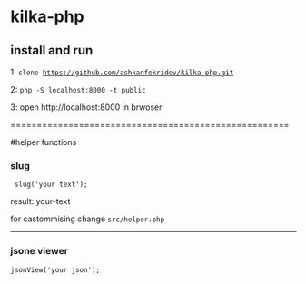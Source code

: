 # kilka-php
## install and run
1: <code>clone https://github.com/ashkanfekridev/kilka-php.git</code>

2: <code>php -S localhost:8000 -t public</code>

3: open http://localhost:8000 in brwoser



=====================================================

#helper functions

###  slug
<code> slug('your text'); </code>

result: your-text

for castommising change <code>src/helper.php</code>

------

### jsone viewer

<code>jsonView('your json');</code>

